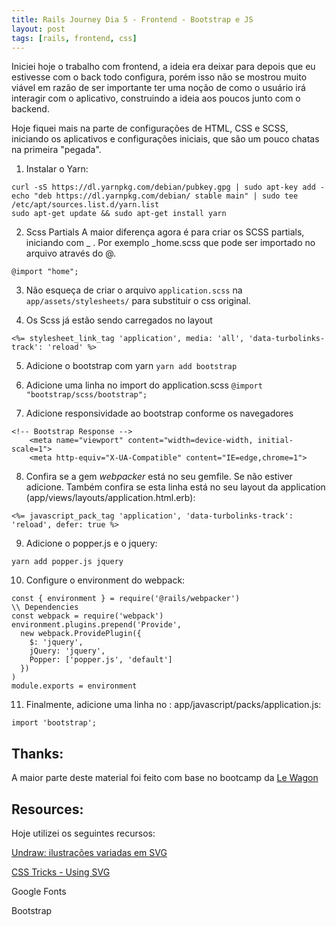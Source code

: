 ```yaml
---
title: Rails Journey Dia 5 - Frontend - Bootstrap e JS
layout: post
tags: [rails, frontend, css]
---
```

Iniciei hoje o trabalho com frontend, a ideia era deixar para depois que eu estivesse com o back todo configura, porém isso não se mostrou muito viável em razão de ser importante ter uma noção de como o usuário irá interagir com o aplicativo, construindo a ideia aos poucos junto com o backend.

Hoje fiquei mais na parte de configurações de HTML, CSS e SCSS, iniciando os aplicativos e configurações iniciais, que são um pouco chatas na primeira "pegada". 

1. Instalar o Yarn: 
```
curl -sS https://dl.yarnpkg.com/debian/pubkey.gpg | sudo apt-key add -
echo "deb https://dl.yarnpkg.com/debian/ stable main" | sudo tee /etc/apt/sources.list.d/yarn.list
sudo apt-get update && sudo apt-get install yarn
```

2. Scss Partials
A maior diferença agora é para criar os SCSS partials, iniciando com _ . Por exemplo \_home.scss que pode ser importado no arquivo através do @. 
```
@import "home";
```

3. Não esqueça de criar o arquivo `application.scss` na `app/assets/stylesheets/` para substituir o css original. 

4. Os Scss já estão sendo carregados no layout
```
<%= stylesheet_link_tag 'application', media: 'all', 'data-turbolinks-track': 'reload' %>
```

5. Adicione o bootstrap com yarn 
`yarn add bootstrap`

6. Adicione uma linha no import do application.scss
`@import "bootstrap/scss/bootstrap";`

7. Adicione responsividade ao bootstrap conforme os navegadores 
```
<!-- Bootstrap Response -->
    <meta name="viewport" content="width=device-width, initial-scale=1">
    <meta http-equiv="X-UA-Compatible" content="IE=edge,chrome=1">
```

8. Confira se a gem _webpacker_ está no seu gemfile. Se não estiver adicione. Também confira se esta linha está no seu layout da application (app/views/layouts/application.html.erb):
```
<%= javascript_pack_tag 'application', 'data-turbolinks-track': 'reload', defer: true %>
```

9. Adicione o popper.js e o jquery: 
```
yarn add popper.js jquery
```

10. Configure o environment do webpack:
```
const { environment } = require('@rails/webpacker')
\\ Dependencies
const webpack = require('webpack')
environment.plugins.prepend('Provide',
  new webpack.ProvidePlugin({
    $: 'jquery',
    jQuery: 'jquery',
    Popper: ['popper.js', 'default']
  })
)
module.exports = environment
```

11. Finalmente, adicione uma linha no : app/javascript/packs/application.js: 
```
import 'bootstrap';
 ```

## Thanks: 
A maior parte deste material foi feito com base no bootcamp da [Le Wagon](https://www.lewagon.com/)

## Resources: 
Hoje utilizei os seguintes recursos: 

[Undraw: ilustrações variadas em SVG](https://undraw.co)

[CSS Tricks - Using SVG](https://css-tricks.com/using-svg/)

Google Fonts

Bootstrap
